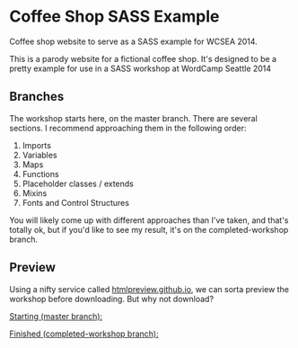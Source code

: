 Coffee Shop SASS Example
========================

Coffee shop website to serve as a SASS example for WCSEA 2014.

This is a parody website for a fictional coffee shop. It's designed to be a pretty example for use in a SASS workshop at WordCamp Seattle 2014

## Branches
The workshop starts here, on the master branch. There are several sections. I recommend
approaching them in the following order:
1. Imports
2. Variables
3. Maps
4. Functions
5. Placeholder classes / extends
6. Mixins
7. Fonts and Control Structures

You will likely come up with different approaches than I've taken, and that's totally ok,
but if you'd like to see my result, it's on the completed-workshop branch.

## Preview
Using a nifty service called [htmlpreview.github.io](htmlpreview.github.io), we can sorta preview the
workshop before downloading. But why not download?

[Starting (master branch):]( http://htmlpreview.github.io/?https://github.com/tddewey/coffee-shop-sass-example/blob/master/index.html)


[Finished (completed-workshop branch):](http://htmlpreview.github.io/?https://github.com/tddewey/coffee-shop-sass-example/blob/completed-workshop/index.html)
